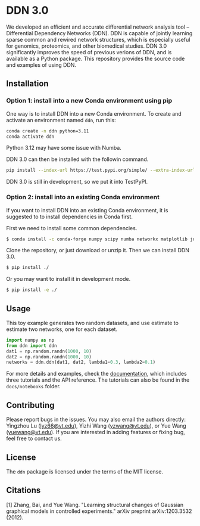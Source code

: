 # DDN 3.0
We developed an efficient and accurate differential network analysis tool – Differential Dependency Networks (DDN).
DDN is capable of jointly learning sparse common and rewired network structures, which is especially useful for genomics, proteomics, and other biomedical studies.
DDN 3.0 significantly improves the speed of previous verions of DDN, and is available as a Python package.
This repository provides the source code and examples of using DDN.

## Installation
### Option 1: install into a new Conda environment using pip
One way is to install DDN into a new Conda environment. To create and activate an environment named `ddn`, run this:
```bash
conda create -n ddn python=3.11
conda activate ddn
```
Python 3.12 may have some issue with Numba.

DDN 3.0 can then be installed with the followin command.
```bash
pip install --index-url https://test.pypi.org/simple/ --extra-index-url https://pypi.org/simple ddn
```
DDN 3.0 is still in development, so we put it into TestPyPI.

### Option 2: install into an existing Conda environment
If you want to install DDN into an existing Conda environment, it is suggested to to install dependencies in Conda first.

First we need to install some common dependencies.
```bash
$ conda install -c conda-forge numpy scipy numba networkx matplotlib jupyter scipy pandas scikit-learn
```

Clone the repository, or just download or unzip it. Then we can install DDN 3.0.
```bash
$ pip install ./
```
Or you may want to install it in development mode.
```bash
$ pip install -e ./
```

## Usage

This toy example generates two random datasets, and use estimate to estimate two networks, one for each dataset.
```python
import numpy as np
from ddn import ddn
dat1 = np.random.randn(1000, 10)
dat2 = np.random.randn(1000, 10)
networks = ddn.ddn(dat1, dat2, lambda1=0.3, lambda2=0.1)
```

For more details and examples, check the [documentation](https://ddn-30.readthedocs.io/en/latest/), which includes three tutorials and the API reference.
The tutorials can also be found in the `docs/notebooks` folder.

## Contributing

Please report bugs in the issues. 
You may also email the authors directly: Yingzhou Lu (lyz66@vt.edu), Yizhi Wang (yzwang@vt.edu), or Yue Wang (yuewang@vt.edu).
If you are interested in adding features or fixing bug, feel free to contact us.

## License

The `ddn` package is licensed under the terms of the MIT license.

## Citations

[1] Zhang, Bai, and Yue Wang. "Learning structural changes of Gaussian graphical models in controlled experiments." arXiv preprint arXiv:1203.3532 (2012).
